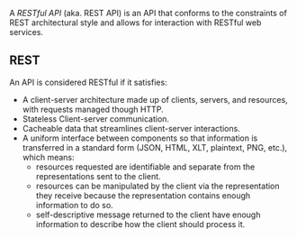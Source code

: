 A _RESTful API_ (aka. REST API) is an API that conforms to the constraints of REST architectural style and allows for interaction with RESTful web services.

## REST 
An API is considered RESTful if it satisfies:
- A client-server architecture made up of clients, servers, and resources, with requests managed though HTTP.
- Stateless Client-server communication.
- Cacheable data that streamlines client-server interactions.
- A uniform interface between components so that information is transferred in a standard form (JSON, HTML, XLT, plaintext, PNG, etc.), which means:
	- resources requested are identifiable and separate from the representations sent to the client.
	- resources can be manipulated by the client via the representation they receive because the representation contains enough information to do so.
	- self-descriptive message returned to the client have enough information to describe how the client should process it.